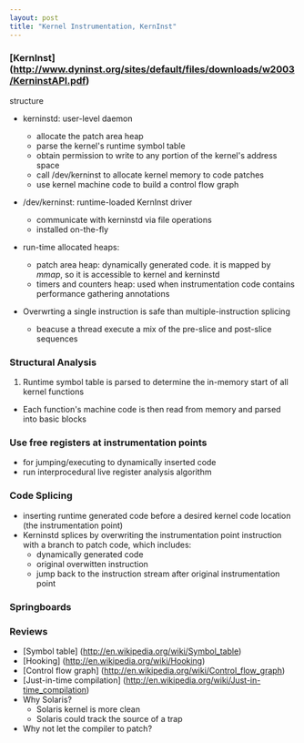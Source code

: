 ```yaml
---
layout: post
title: "Kernel Instrumentation, KernInst"
---
```


### [KernInst] (http://www.dyninst.org/sites/default/files/downloads/w2003/KerninstAPI.pdf)
structure

* kerninstd: user-level daemon
    * allocate the patch area heap
    * parse the kernel's runtime symbol table
    * obtain permission to write to any portion of the kernel's address space
    * call /dev/kerninst to allocate kernel memory to code patches
    * use kernel machine code to build a control flow graph
* /dev/kerninst: runtime-loaded KernInst driver
    * communicate with kerninstd via file operations
    * installed on-the-fly
* run-time allocated heaps:
    * patch area heap: dynamically generated code. it is mapped by *mmap*, so it is accessible to kernel and kerninstd
    * timers and counters heap: used when instrumentation code contains performance gathering annotations

* Overwrting a single instruction is safe than multiple-instruction splicing
    * beacuse a thread execute a mix of the pre-slice and post-slice sequences

### Structural Analysis
1. Runtime symbol table is parsed to determine the in-memory start of all kernel functions
- Each function's machine code is then read from memory and parsed into basic blocks

### Use free registers at instrumentation points
* for jumping/executing to dynamically inserted code
* run interprocedural live register analysis algorithm

### Code Splicing
* inserting runtime generated code before a desired kernel code location (the instrumentation point)
* Kerninstd splices by overwriting the instrumentation point instruction with a branch to patch code, which includes:
    * dynamically generated code
    * original overwitten instruction
    * jump back to the instruction stream after original instrumentation point

### Springboards

### Reviews
* [Symbol table] (http://en.wikipedia.org/wiki/Symbol_table)
* [Hooking] (http://en.wikipedia.org/wiki/Hooking)
* [Control flow graph] (http://en.wikipedia.org/wiki/Control_flow_graph)
* [Just-in-time compilation] (http://en.wikipedia.org/wiki/Just-in-time_compilation)
* Why Solaris?
    * Solaris kernel is more clean
    * Solaris could track the source of a trap
* Why not let the compiler to patch?
